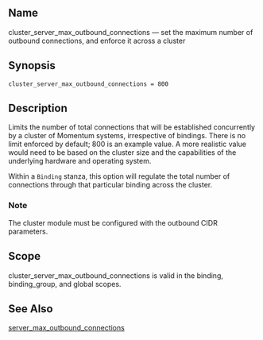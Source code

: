 <a name="conf.ref.cluster_server_max_outbound_connections"></a>
## Name

cluster_server_max_outbound_connections — set the maximum number of outbound connections, and enforce it across a cluster

## Synopsis

`cluster_server_max_outbound_connections = 800`

<a name="idp24002624"></a>
## Description

Limits the number of total connections that will be established concurrently by a cluster of Momentum systems, irrespective of bindings. There is no limit enforced by default; 800 is an example value. A more realistic value would need to be based on the cluster size and the capabilities of the underlying hardware and operating system.

Within a `Binding` stanza, this option will regulate the total number of connections through that particular binding across the cluster.

### Note

The cluster module must be configured with the outbound CIDR parameters.

<a name="idp24007136"></a>
## Scope

cluster_server_max_outbound_connections is valid in the binding, binding_group, and global scopes.

<a name="idp24009024"></a>
## See Also

[server_max_outbound_connections](conf.ref.server_max_outbound_connections "server_max_outbound_connections")
